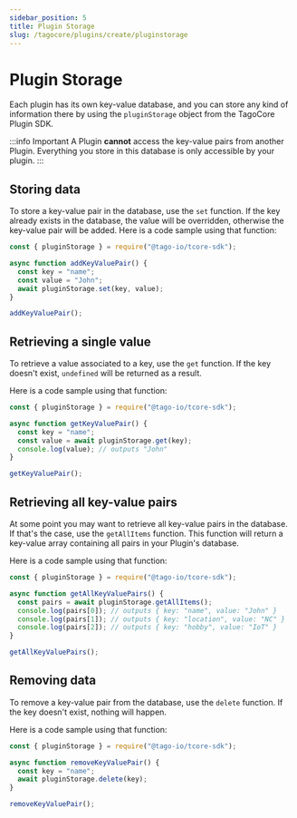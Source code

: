 ```yaml
---
sidebar_position: 5
title: Plugin Storage
slug: /tagocore/plugins/create/pluginstorage
---
```


# Plugin Storage

Each plugin has its own key-value database, and you can store any kind of information there by using the `pluginStorage`
object from the TagoCore Plugin SDK.

:::info Important
A Plugin **cannot** access the key-value pairs from another Plugin. Everything you store in this database is only
accessible by your plugin.
:::

## Storing data

To store a key-value pair in the database, use the `set` function. If the key already exists in the database,
the value will be overridden, otherwise the key-value pair will be added. Here is a code sample using that function:

```js
const { pluginStorage } = require("@tago-io/tcore-sdk");

async function addKeyValuePair() {
  const key = "name";
  const value = "John";
  await pluginStorage.set(key, value);
}

addKeyValuePair();
```

## Retrieving a single value

To retrieve a value associated to a key, use the `get` function. If the key doesn't exist, `undefined` will be
returned as a result.

Here is a code sample using that function:

```js
const { pluginStorage } = require("@tago-io/tcore-sdk");

async function getKeyValuePair() {
  const key = "name";
  const value = await pluginStorage.get(key);
  console.log(value); // outputs "John"
}

getKeyValuePair();
```

## Retrieving all key-value pairs

At some point you may want to retrieve all key-value pairs in the database. If that's the case, use the
`getAllItems` function. This function will return a key-value array containing all pairs in your Plugin's database.

Here is a code sample using that function:

```js
const { pluginStorage } = require("@tago-io/tcore-sdk");

async function getAllKeyValuePairs() {
  const pairs = await pluginStorage.getAllItems();
  console.log(pairs[0]); // outputs { key: "name", value: "John" }
  console.log(pairs[1]); // outputs { key: "location", value: "NC" }
  console.log(pairs[2]); // outputs { key: "hobby", value: "IoT" }
}

getAllKeyValuePairs();
```

## Removing data

To remove a key-value pair from the database, use the `delete` function. If the key doesn't exist, nothing will happen.

Here is a code sample using that function:

```js
const { pluginStorage } = require("@tago-io/tcore-sdk");

async function removeKeyValuePair() {
  const key = "name";
  await pluginStorage.delete(key);
}

removeKeyValuePair();
```
